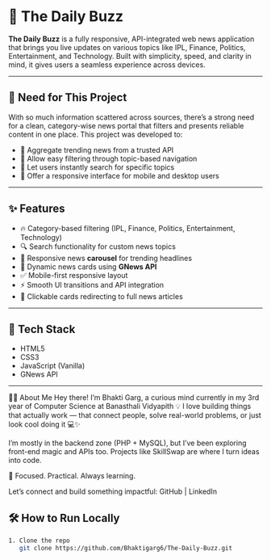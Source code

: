 # 📰 The Daily Buzz

**The Daily Buzz** is a fully responsive, API-integrated web news application that brings you live updates on various topics like IPL, Finance, Politics, Entertainment, and Technology. Built with simplicity, speed, and clarity in mind, it gives users a seamless experience across devices.

---

## 📌 Need for This Project

With so much information scattered across sources, there’s a strong need for a clean, category-wise news portal that filters and presents reliable content in one place. This project was developed to:

- 📢 Aggregate trending news from a trusted API
- 📂 Allow easy filtering through topic-based navigation
- 🔎 Let users instantly search for specific topics
- 📱 Offer a responsive interface for mobile and desktop users

---

## ✨ Features

- 🔥 Category-based filtering (IPL, Finance, Politics, Entertainment, Technology)
- 🔍 Search functionality for custom news topics
- 🎠 Responsive news **carousel** for trending headlines
- 📰 Dynamic news cards using **GNews API**
- ✅ Mobile-first responsive layout
- ⚡ Smooth UI transitions and API integration
- 💬 Clickable cards redirecting to full news articles

---

## 🚀 Tech Stack

- HTML5  
- CSS3  
- JavaScript (Vanilla)  
- GNews API  

---

🙋‍♀️ About Me
Hey there! I’m Bhakti Garg, a curious mind currently in my 3rd year of Computer Science at Banasthali Vidyapith 💡
I love building things that actually work — that connect people, solve real-world problems, or just look cool doing it 💻✨

I’m mostly in the backend zone (PHP + MySQL), but I’ve been exploring front-end magic and APIs too. Projects like SkillSwap are where I turn ideas into code.

🎯 Focused. Practical. Always learning.

Let’s connect and build something impactful:
GitHub | LinkedIn


## 🛠 How to Run Locally

```bash
1. Clone the repo
   git clone https://github.com/Bhaktigarg6/The-Daily-Buzz.git
